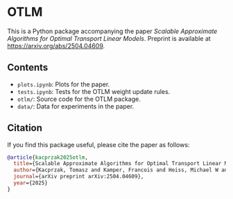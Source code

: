 # OTLM

This is a Python package accompanying the paper *Scalable Approximate Algorithms for Optimal Transport Linear Models*.
Preprint is available at https://arxiv.org/abs/2504.04609.

## Contents

- `plots.ipynb`: Plots for the paper.
- `tests.ipynb`: Tests for the OTLM weight update rules.
- `otlm/`: Source code for the OTLM package.
- `data/`: Data for experiments in the paper.

## Citation

If you find this package useful, please cite the paper as follows:

```bibtex
@article{kacprzak2025otlm,
  title={Scalable Approximate Algorithms for Optimal Transport Linear Models},
  author={Kacprzak, Tomasz and Kamper, Francois and Heiss, Michael W and Janka, Gianluca and Dillner, Ann M and Takahama, Satoshi},
  journal={arXiv preprint arXiv:2504.04609},
  year={2025}
}
```
